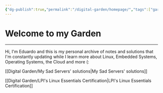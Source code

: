 ```yaml
---
{"dg-publish":true,"permalink":"/digital-garden/homepage/","tags":["gardenEntry"],"noteIcon":1}
---
```


# Welcome to my Garden
---
Hi, I'm Eduardo and this is my personal archive of notes and solutions that I'm constantly updating while I learn more about Linux, Embedded Systems, Operating Systems, the Cloud and more (:

[[Digital Garden/My Sad Servers' solutions\|My Sad Servers' solutions]]

[[Digital Garden/LPI's Linux Essentials Certification\|LPI's Linux Essentials Certification]]

